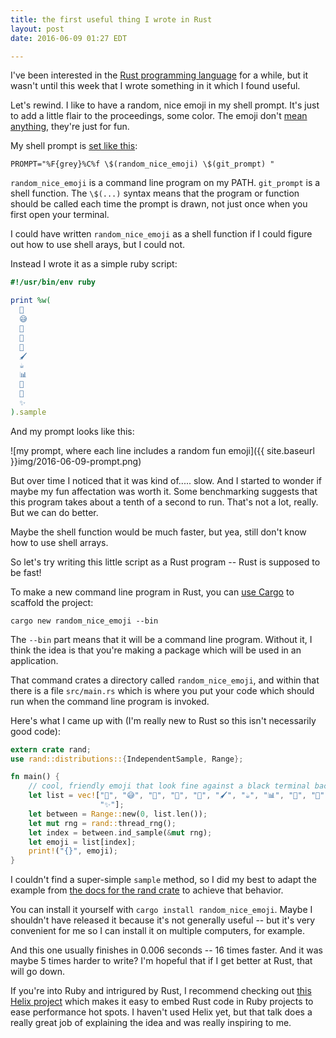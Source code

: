 ```yaml
---
title: the first useful thing I wrote in Rust
layout: post
date: 2016-06-09 01:27 EDT

---
```


I've been interested in the [Rust programming language][1] for a while, but it wasn't until this week that I wrote something in it which I found useful.

[1]: https://www.rust-lang.org

Let's rewind.
I like to have a random, nice emoji in my shell prompt.
It's just to add a little flair to the proceedings, some color.
The emoji don't [mean anything](http://maximomussini.com/posts/bash-git-prompt/), they're just for fun.

My shell prompt is [set like this][2]:

[2]: https://github.com/maxjacobson/dotfiles/blob/c3ca325eb27173046bb504327f7a30613416c5f8/.zsh-customizations/terrorhawk.zsh-theme#L23

```shell
PROMPT="%F{grey}%C%f \$(random_nice_emoji) \$(git_prompt) "
```

`random_nice_emoji` is a command line program on my PATH.
`git_prompt` is a shell function.
The `\$(...)` syntax means that the program or function should be called each time the prompt is drawn, not just once when you first open your terminal.

I could have written `random_nice_emoji` as a shell function if I could figure out how to use shell arays, but I could not.

Instead I wrote it as a simple ruby script:

```ruby
#!/usr/bin/env ruby

print %w(
  🐖
  😅
  🌸
  🐙
  🎑
  🖌
  ☕
  📊
  🐋
  🌈
  ✨
).sample
```

And my prompt looks like this:

![my prompt, where each line includes a random fun emoji]({{ site.baseurl }}img/2016-06-09-prompt.png)

But over time I noticed that it was kind of..... slow.
And I started to wonder if maybe my fun affectation was worth it.
Some benchmarking suggests that this program takes about a tenth of a second to run.
That's not a lot, really.
But we can do better.

Maybe the shell function would be much faster, but yea, still don't know how to use shell arrays.

So let's try writing this little script as a Rust program -- Rust is supposed to be fast!

To make a new command line program in Rust, you can [use Cargo](http://doc.crates.io/#lets-get-started) to scaffold the project:

```shell
cargo new random_nice_emoji --bin
```

The `--bin` part means that it will be a command line program.
Without it, I think the idea is that you're making a package which will be used in an application.

That command crates a directory called `random_nice_emoji`, and within that there is a file `src/main.rs` which is where you put your code which should run when the command line program is invoked.

Here's what I came up with (I'm really new to Rust so this isn't necessarily good code):

```rust
extern crate rand;
use rand::distributions::{IndependentSample, Range};

fn main() {
    // cool, friendly emoji that look fine against a black terminal background
    let list = vec!["🐖", "😅", "🌸", "🐙", "🎑", "🖌", "☕", "📊", "🐋", "🌈",
                    "✨"];
    let between = Range::new(0, list.len());
    let mut rng = rand::thread_rng();
    let index = between.ind_sample(&mut rng);
    let emoji = list[index];
    print!("{}", emoji);
}
```

I couldn't find a super-simple `sample` method, so I did my best to adapt the example from [the docs for the rand crate](https://doc.rust-lang.org/rand/rand/index.html) to achieve that behavior.

You can install it yourself with `cargo install random_nice_emoji`.
Maybe I shouldn't have released it because it's not generally useful -- but it's very convenient for me so I can install it on multiple computers, for example.

And this one usually finishes in 0.006 seconds -- 16 times faster.
And it was maybe 5 times harder to write?
I'm hopeful that if I get better at Rust, that will go down.

If you're into Ruby and intrigured by Rust, I recommend checking out [this Helix project](http://blog.skylight.io/introducing-helix/) which makes it easy to embed Rust code in Ruby projects to ease performance hot spots.
I haven't used Helix yet, but that talk does a really great job of explaining the idea and was really inspiring to me.
